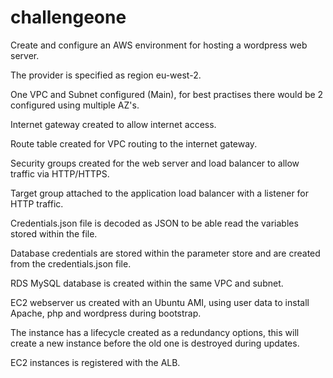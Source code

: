 # challengeone

Create and configure an AWS environment for hosting a wordpress web server.

The provider is specified as region eu-west-2.

One VPC and Subnet configured (Main), for best practises there would be 2 configured using multiple AZ's.

Internet gateway created to allow internet access.

Route table created for VPC routing to the internet gateway.

Security groups created for the web server and load balancer to allow traffic via HTTP/HTTPS.

Target group attached to the application load balancer with a listener for HTTP traffic.

Credentials.json file is decoded as JSON to be able read the variables stored within the file.

Database credentials are stored within the parameter store and are created from the credentials.json file.

RDS MySQL database is created within the same VPC and subnet.

EC2 webserver us created with an Ubuntu AMI, using user data to install Apache, php and wordpress during bootstrap.

The instance has a lifecycle created as a redundancy options, this will create a new instance before the old one is destroyed during updates.

EC2 instances is registered with the ALB.